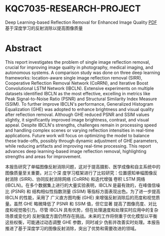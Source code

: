 # KQC7035-RESEARCH-PROJECT
Deep Learning-based Reflection Removal for Enhanced Image Quality [PDF][Download Report]  
基于深度学习的反射消除以提高图像质量
  
# Abstract  
 This report investigates the problem of single image reflection removal, crucial for
improving image quality in photography, medical imaging, and autonomous systems. A
comparison study was done on three deep learning frameworks: location-aware single
image reflection removal (SIRR), Cooperative Reflection Removal Network (CoRRN),
and Iterative Boost Convolutional LSTM Network (IBCLN). Extensive experiments on
multiple datasets identified IBCLN as the most effective, excelling in metrics like Peak
Signal-to-Noise Ratio (PSNR) and Structural Similarity Index Measure (SSIM). To
further improve IBCLN's performance, Generalized Histogram Equalization (GHE) was
adopted to enhance brightness and visual quality after reflection removal. Although GHE
reduced PSNR and SSIM values slightly, it significantly improved image brightness,
contrast, and visual appeal. Despite IBCLN's strengths, challenges remain in processing
speed and handling complex scenes or varying reflection intensities in real-time
applications. Future work will focus on optimizing the model to balance these trade-offs,
possibly through dynamic adjustment of GHE parameters, while reducing artifacts and
improving real-time processing. This report advances deep learning-based image
reflection removal, highlighting strengths and areas for improvement.
  
 本报告研究了单幅图像反射消除问题，这对于提高摄影、医学成像和自主系统中的图像质量至关重要。对三个深
度学习框架进行了比较研究：位置感知单幅图像反射消除 (SIRR)、协同反射消除网络 (CoRRN) 和迭代增强
卷积 LSTM 网络 (IBCLN)。在多个数据集上进行的大量实验表明，IBCLN 是最有效的，在峰值信噪比 (PSNR) 和
结构相似性指数测量 (SSIM) 等指标方面表现出色。为了进一步提高 IBCLN 的性能，采用了
广义直方图均衡 (GHE) 来增强反射消除后的亮度和视觉质量。虽然 GHE 略微降低了 PSNR 和 SSIM 值，但它显著
提高了图像亮度、对比度和视觉吸引力。尽管 IBCLN 具有优势，但在处理速度和处理实时应用中的复杂场景或变化的
反射强度方面仍然存在挑战。未来的工作将侧重于优化模型以平衡这些权衡，可能通过动态调整 GHE 参数，同时减少
伪影并改善实时处理。本报告推进了基于深度学习的图像反射消除，突出了优势和需要改进的领域。


  
[Download Report]:https://github.com/KongPingfanCHN/KQC7035-RESEARCH-PROJECT/raw/master/%5BReport%5D%20Deep%20Learning-based%20Reflection%20Removal%20for%20Enhanced%20Image%20Quality_Kong_Pingfan.pdf?raw=true "Click to Download 点击下载"
